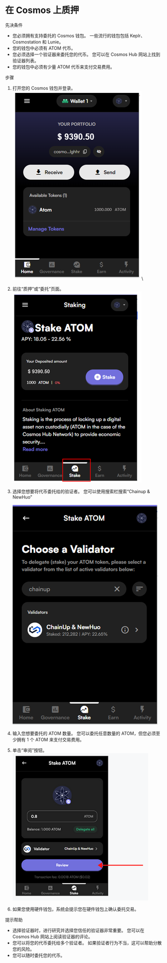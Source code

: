# 在 Cosmos 上质押

先决条件

* 您必须拥有支持委托的 Cosmos 钱包。 一些流行的钱包包括 Keplr、Cosmostation 和 Lunie。
* 您的钱包中必须有 ATOM 代币。
* 您必须选择一个验证器来委托您的代币。 您可以在 Cosmos Hub 网站上找到验证器列表。&#x20;
* 您的钱包中必须有少量 ATOM 代币来支付交易费用。

步骤

1. 打开您的 Cosmos 钱包并登录。\
   ![](<../../.gitbook/assets/image (3) (3) (2).png>)\

2. &#x20;前往“质押”或“委托”页面。\
   ![](<../../.gitbook/assets/image (19) (1).png>)
3. &#x20;选择您想要将代币委托给的验证者。 您可以使用搜索栏搜索“Chainup & NewHuo”\
   &#x20;\
   ![](<../../.gitbook/assets/image (2) (1) (3).png>)
4. 输入您想要委托的 ATOM 数量。 您可以委托任意数量的 ATOM，但您必须至少拥有 1 个 ATOM 来支付交易费用。
5. 单击“审阅”按钮。\
   ![](<../../.gitbook/assets/image (14) (2).png>)
6. 如果您使用硬件钱包，系统会提示您在硬件钱包上确认委托交易。

提示帮助

* 选择验证器时，进行研究并选择您信任的验证器非常重要。 您可以在 Cosmos Hub 网站上阅读验证器的评论。
* 您可以将您的代币委托给多个验证者。 如果验证者行为不当，这可以帮助分散您的风险。
* 您可以随时委托您的代币。

